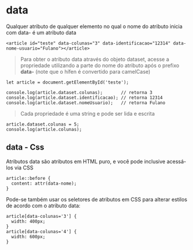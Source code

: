 # data
Qualquer atributo de qualquer elemento no qual o nome do atributo inicia com data- é um atributo data 

    <article id="teste" data-colunas="3" data-identificacao="12314" data-nome-usuario="Fulano"></article>
    
> Para obter o atributo data através do objeto dataset, acesse a propriedade utilizando a parte do nome do atributo após
o prefixo **data-** (note que o hífen é convertido para camelCase)

    let article = document.getElementById('teste');
 
    console.log(article.dataset.colunas);       // retorna 3
    console.log(article.dataset.identificacao); // retorna 12314
    console.log(article.dataset.nomeUsuario);   // retorna Fulano
    
> Cada propriedade é uma string e pode ser lida e escrita

    article.dataset.colunas = 5;
    console.log(article.colunas);

## data - Css
Atributos data são atributos em HTML puro, e você pode inclusive acessá-los via CSS

    article::before {
      content: attr(data-nome);
    }
    
Pode-se também usar os seletores de atributos em CSS para alterar estilos de acordo com o atributo data:

    article[data-colunas='3'] {
      width: 400px;
    }
    article[data-colunas='4'] {
      width: 600px;
    }
